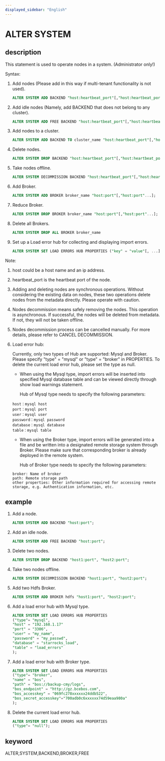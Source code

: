 ```yaml
---
displayed_sidebar: "English"
---
```


# ALTER SYSTEM

## description

This statement is used to operate nodes in a system. (Administrator only!)

Syntax:

1. Add nodes (Please add in this way if multi-tenant functionality is not used).

   ```sql
   ALTER SYSTEM ADD BACKEND "host:heartbeat_port"[,"host:heartbeat_port"...];
   ```

2. Add idle nodes (Namely, add BACKEND that does not belong to any cluster).

   ```sql
   ALTER SYSTEM ADD FREE BACKEND "host:heartbeat_port"[,"host:heartbeat_port"...];
   ```

3. Add nodes to a cluster.

   ```sql
   ALTER SYSTEM ADD BACKEND TO cluster_name "host:heartbeat_port"[,"host:heartbeat_port"...];
   ```

4. Delete nodes.

   ```sql
   ALTER SYSTEM DROP BACKEND "host:heartbeat_port"[,"host:heartbeat_port"...];
   ```

5. Take nodes offline.

   ```sql
   ALTER SYSTEM DECOMMISSION BACKEND "host:heartbeat_port"[,"host:heartbeat_port"...];
   ```

6. Add Broker.

   ```sql
   ALTER SYSTEM ADD BROKER broker_name "host:port"[,"host:port"...];
   ```

7. Reduce Broker.

   ```sql
   ALTER SYSTEM DROP BROKER broker_name "host:port"[,"host:port"...];
   ```

8. Delete all Brokers.

   ```sql
   ALTER SYSTEM DROP ALL BROKER broker_name
   ```

9. Set up a Load error hub for collecting and displaying import errors.

   ```sql
   ALTER SYSTEM SET LOAD ERRORS HUB PROPERTIES ("key" = "value"[, ...]);
   ```

Note:

1. host could be a host name and an ip address.

2. heartbeat_port is the heartbeat port of the node.

3. Adding and deleting nodes are synchronous operations. Without considering the existing data on nodes, these two operations delete nodes from the metadata directly. Please operate with caution.

4. Nodes decommission means safely removing the nodes. This operation is asynchronous. If successful, the nodes will be deleted from metadata. If not, they will not be taken offline.

5. Nodes decommission process can be cancelled manually. For more details, please refer to CANCEL DECOMMISSION.

6. Load error hub:

   Currently, only two types of Hub are supported: Mysql and Broker. Please specify "type" = "mysql" or "type" = "broker" in PROPERTIES. To delete the current load error hub, please set the type as null.

   - When using the Mysql type, import errors will be inserted into specified Mysql database table and can be viewed directly through show load warnings statement.

     Hub of Mysql type needs to specify the following parameters:

   ```plain text
   host：mysql host
   port：mysql port
   user：mysql user
   password：mysql password
   database：mysql database
   table：mysql table
   ```

   - When using the Broker type, import errors will be generated into a file and be written into a designated remote storage system through Broker. Please make sure that corresponding broker is already deployed in the remote system.

     Hub of Broker type needs to specify the following parameters:

   ```plain text
   broker: Name of broker
   path: Remote storage path 
   other properties: Other information required for accessing remote storage, e.g. Authentication information, etc. 
   ```

## example

1. Add a node.

   ```sql
   ALTER SYSTEM ADD BACKEND "host:port";
   ```

2. Add an idle node.

   ```sql
   ALTER SYSTEM ADD FREE BACKEND "host:port";
   ```

3. Delete two nodes.

   ```sql
   ALTER SYSTEM DROP BACKEND "host1:port", "host2:port";
   ```

4. Take two nodes offline.

   ```sql
   ALTER SYSTEM DECOMMISSION BACKEND "host1:port", "host2:port";
   ```

5. Add two Hdfs Broker.

   ```sql
   ALTER SYSTEM ADD BROKER hdfs "host1:port", "host2:port";
   ```

6. Add a load error hub with Mysql type.

   ```sql
   ALTER SYSTEM SET LOAD ERRORS HUB PROPERTIES
   ("type"= "mysql",
   "host" = "192.168.1.17"
   "port" = "3306",
   "user" = "my_name",
   "password" = "my_passwd",
   "database" = "starrocks_load",
   "table" = "load_errors"
   );
   ```

7. Add a load error hub with Broker type.

   ```sql
   ALTER SYSTEM SET LOAD ERRORS HUB PROPERTIES
   ("type"= "broker",
   "name" = "bos",
   "path" = "bos://backup-cmy/logs",
   "bos_endpoint" = "http://gz.bcebos.com",
   "bos_accesskey" = "069fc278xxxxxx24ddb522",
   "bos_secret_accesskey"="700adb0c6xxxxxx74d59eaa980a"
   );
   ```

8. Delete the current load error hub.

   ```sql
   ALTER SYSTEM SET LOAD ERRORS HUB PROPERTIES
   ("type"= "null");
   ```

## keyword

ALTER,SYSTEM,BACKEND,BROKER,FREE
